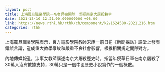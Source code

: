 ```yaml
---
layout: post
title: 上海震旦職業學院一名老師被開除　質疑南京大屠殺數字
date: 2021-12-16 22:51:00.000000000 +08:00
link: https://news.rthk.hk/rthk/ch/component/k2/1624580-20211216.htm
categories: rthk
---
```


上海震旦職業學院表示，東方電影學院教師宋庚一前日在《新聞採訪》課堂上發表錯誤言論，造成重大教學事故和嚴重不良社會影響，根據相關規定開除對方。

內地傳媒報道，涉事女教師講述南京大屠殺歷史時，指當年侵華日軍在南京屠殺了30萬人沒有數據支持，30萬只是一個中國歷史小說寫作的一個概數。
